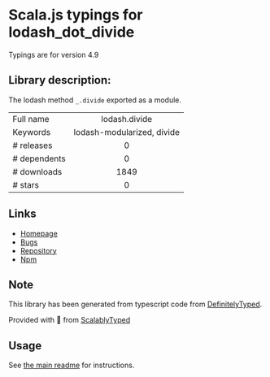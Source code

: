 
# Scala.js typings for lodash_dot_divide

Typings are for version 4.9

## Library description:
The lodash method `_.divide` exported as a module.

|                    |                 |
| ------------------ | :-------------: |
| Full name          | lodash.divide |
| Keywords           | lodash-modularized, divide |
| # releases         | 0 |
| # dependents       | 0 |
| # downloads        | 1849 |
| # stars            | 0 |

## Links
- [Homepage](https://lodash.com/)
- [Bugs](https://github.com/lodash/lodash/issues)
- [Repository](https://github.com/lodash/lodash)
- [Npm](https://www.npmjs.com/package/lodash.divide)
    


## Note
This library has been generated from typescript code from [DefinitelyTyped](https://definitelytyped.org).

Provided with :purple_heart: from [ScalablyTyped](https://github.com/oyvindberg/ScalablyTyped)

## Usage
See [the main readme](../../readme.md) for instructions.


